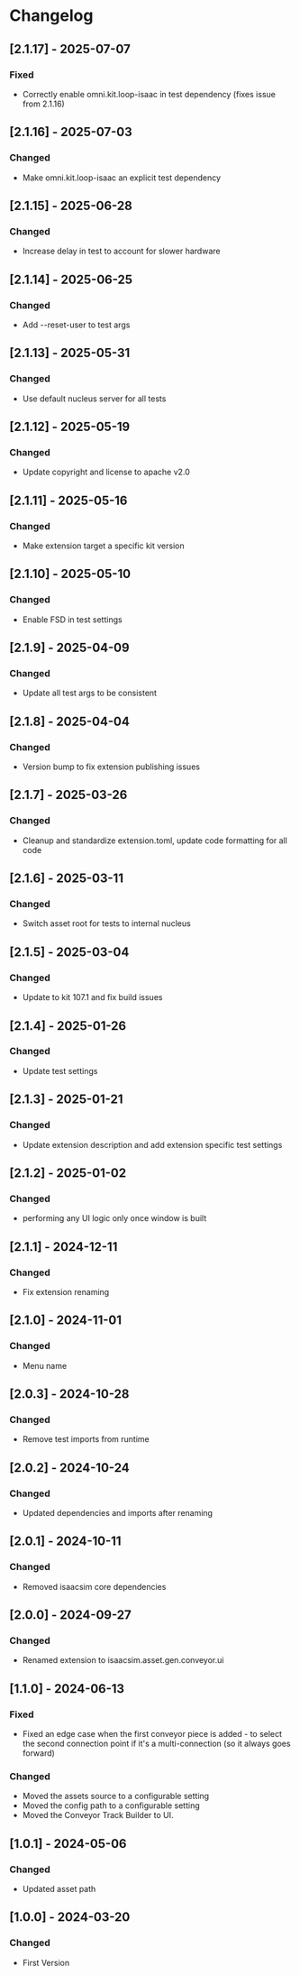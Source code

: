 # Changelog
## [2.1.17] - 2025-07-07
### Fixed
- Correctly enable omni.kit.loop-isaac in test dependency (fixes issue from 2.1.16)

## [2.1.16] - 2025-07-03
### Changed
- Make omni.kit.loop-isaac an explicit test dependency

## [2.1.15] - 2025-06-28
### Changed
- Increase delay in test to account for slower hardware

## [2.1.14] - 2025-06-25
### Changed
- Add --reset-user to test args

## [2.1.13] - 2025-05-31
### Changed
- Use default nucleus server for all tests

## [2.1.12] - 2025-05-19
### Changed
- Update copyright and license to apache v2.0

## [2.1.11] - 2025-05-16
### Changed
- Make extension target a specific kit version

## [2.1.10] - 2025-05-10
### Changed
- Enable FSD in test settings

## [2.1.9] - 2025-04-09
### Changed
- Update all test args to be consistent

## [2.1.8] - 2025-04-04
### Changed
- Version bump to fix extension publishing issues

## [2.1.7] - 2025-03-26
### Changed
- Cleanup and standardize extension.toml, update code formatting for all code

## [2.1.6] - 2025-03-11
### Changed
- Switch asset root for tests to internal nucleus

## [2.1.5] - 2025-03-04
### Changed
- Update to kit 107.1 and fix build issues

## [2.1.4] - 2025-01-26
### Changed
- Update test settings

## [2.1.3] - 2025-01-21
### Changed
- Update extension description and add extension specific test settings

## [2.1.2] - 2025-01-02
### Changed
- performing any UI logic only once window is built

## [2.1.1] - 2024-12-11
### Changed
- Fix extension renaming

## [2.1.0] - 2024-11-01
### Changed
- Menu name

## [2.0.3] - 2024-10-28
### Changed
- Remove test imports from runtime

## [2.0.2] - 2024-10-24
### Changed
- Updated dependencies and imports after renaming

## [2.0.1] - 2024-10-11
### Changed
- Removed isaacsim core dependencies

## [2.0.0] - 2024-09-27
### Changed
- Renamed extension to isaacsim.asset.gen.conveyor.ui

## [1.1.0] - 2024-06-13
### Fixed
- Fixed an edge case when the first conveyor piece is added - to select the second connection point if it's a multi-connection (so it always goes forward)

### Changed
- Moved the assets source to a configurable setting
- Moved the config path to a configurable setting
- Moved the Conveyor Track Builder to UI.

## [1.0.1] - 2024-05-06
### Changed
- Updated asset path

## [1.0.0] - 2024-03-20
### Changed
- First Version
